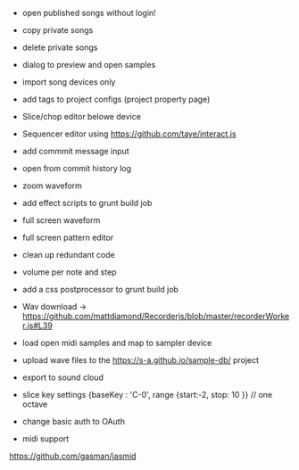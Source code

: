  - open published songs without login!
 - copy private songs	
 - delete private songs	
 - dialog to preview and open samples
 - import song devices only
 - add tags to project configs (project property page) 
 - Slice/chop editor belowe device
 - Sequencer editor using https://github.com/taye/interact.js
 - add commmit message input	
 - open from commit history log	
 - zoom waveform
 - add effect scripts to grunt build job
 - full screen waveform
 - full screen pattern editor

 - clean up redundant code

 - volume per note and step

 - add a css postprocessor to grunt build job
 - Wav download -> https://github.com/mattdiamond/Recorderjs/blob/master/recorderWorker.js#L39
 - load open midi samples and map to sampler device
 - upload wave files to the https://s-a.github.io/sample-db/ project
 - export to sound cloud
 - slice key settings {baseKey : 'C-0', range {start:-2, stop: 10 }} // one octave
 - change basic auth to OAuth
 - midi support
 
 https://github.com/gasman/jasmid 